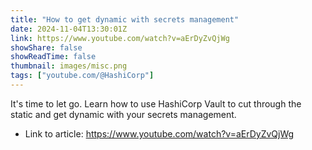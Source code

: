 ```yaml
---
title: "How to get dynamic with secrets management"
date: 2024-11-04T13:30:01Z
link: https://www.youtube.com/watch?v=aErDyZvQjWg
showShare: false
showReadTime: false
thumbnail: images/misc.png
tags: ["youtube.com/@HashiCorp"]
---
```

It's time to let go. Learn how to use HashiCorp Vault to cut through the static and get dynamic with your secrets management.

- Link to article: https://www.youtube.com/watch?v=aErDyZvQjWg